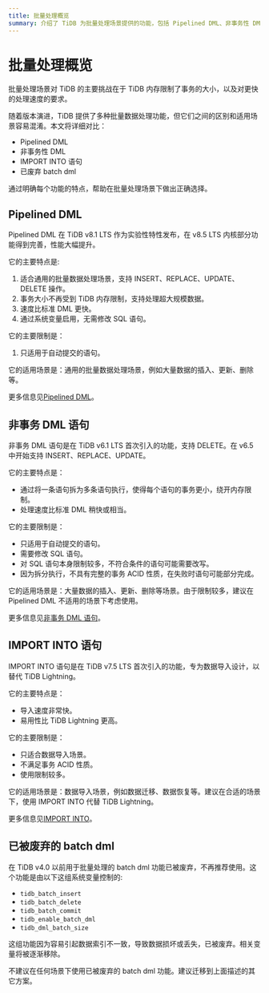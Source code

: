 ```yaml
---
title: 批量处理概览
summary: 介绍了 TiDB 为批量处理场景提供的功能，包括 Pipelined DML、非事务性 DML、IMPORT INTO 语句、被废弃的 batch dml 等
---
```


# 批量处理概览

批量处理场景对 TiDB 的主要挑战在于 TiDB 内存限制了事务的大小，以及对更快的处理速度的要求。

随着版本演进，TiDB 提供了多种批量数据处理功能，但它们之间的区别和适用场景容易混淆。本文将详细对比：
- Pipelined DML
- 非事务性 DML
- IMPORT INTO 语句
- 已废弃 batch dml

通过明确每个功能的特点，帮助在批量处理场景下做出正确选择。

## Pipelined DML

Pipelined DML 在 TiDB v8.1 LTS 作为实验性特性发布，在 v8.5 LTS 内核部分功能得到完善，性能大幅提升。

它的主要特点是:
1. 适合通用的批量数据处理场景，支持 INSERT、REPLACE、UPDATE、DELETE 操作。
2. 事务大小不再受到 TiDB 内存限制，支持处理超大规模数据。
3. 速度比标准 DML 更快。
4. 通过系统变量启用，无需修改 SQL 语句。

它的主要限制是：
1. 只适用于自动提交的语句。

它的适用场景是：通用的批量数据处理场景，例如大量数据的插入、更新、删除等。

更多信息见[Pipelined DML](/pipelined-dml.md)。

## 非事务 DML 语句

非事务 DML 语句是在 TiDB v6.1 LTS 首次引入的功能，支持 DELETE。在 v6.5 中开始支持 INSERT、REPLACE、UPDATE。

它的主要特点是：
- 通过将一条语句拆为多条语句执行，使得每个语句的事务更小，绕开内存限制。
- 处理速度比标准 DML 稍快或相当。

它的主要限制是：
- 只适用于自动提交的语句。
- 需要修改 SQL 语句。
- 对 SQL 语句本身限制较多，不符合条件的语句可能需要改写。
- 因为拆分执行，不具有完整的事务 ACID 性质，在失败时语句可能部分完成。

它的适用场景是：大量数据的插入、更新、删除等场景。由于限制较多，建议在 Pipelined DML 不适用的场景下考虑使用。

更多信息见[非事务 DML 语句](/non-transactional-dml.md)。

## IMPORT INTO 语句

IMPORT INTO 语句是在 TiDB v7.5 LTS 首次引入的功能，专为数据导入设计，以替代 TiDB Lightning。

它的主要特点是：
- 导入速度非常快。
- 易用性比 TiDB Lightning 更高。

它的主要限制是：
- 只适合数据导入场景。
- 不满足事务 ACID 性质。
- 使用限制较多。

它的适用场景是：数据导入场景，例如数据迁移、数据恢复等。建议在合适的场景下，使用 IMPORT INTO 代替 TiDB Lightning。

更多信息见[IMPORT INTO](/sql-statements/sql-statement-import-into.md)。

## 已被废弃的 batch dml

在 TiDB v4.0 以前用于批量处理的 batch dml 功能已被废弃，不再推荐使用。这个功能是由以下这组系统变量控制的:

- `tidb_batch_insert`
- `tidb_batch_delete`
- `tidb_batch_commit`
- `tidb_enable_batch_dml`
- `tidb_dml_batch_size`

这组功能因为容易引起数据索引不一致，导致数据损坏或丢失，已被废弃。相关变量将被逐渐移除。

不建议在任何场景下使用已被废弃的 batch dml 功能。建议迁移到上面描述的其它方案。